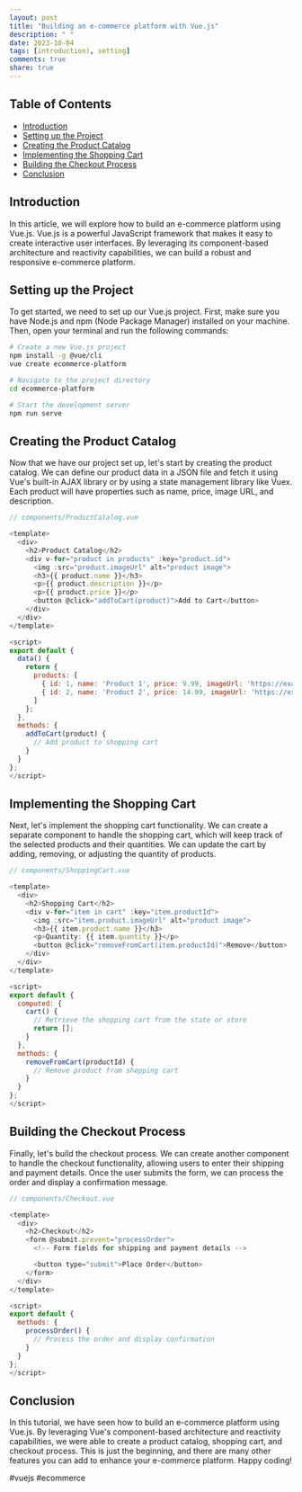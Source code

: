 ```yaml
---
layout: post
title: "Building an e-commerce platform with Vue.js"
description: " "
date: 2023-10-04
tags: [introduction), setting]
comments: true
share: true
---
```


## Table of Contents

- [Introduction](#introduction)
- [Setting up the Project](#setting-up-the-project)
- [Creating the Product Catalog](#creating-the-product-catalog)
- [Implementing the Shopping Cart](#implementing-the-shopping-cart)
- [Building the Checkout Process](#building-the-checkout-process)
- [Conclusion](#conclusion)

## Introduction

In this article, we will explore how to build an e-commerce platform using Vue.js. Vue.js is a powerful JavaScript framework that makes it easy to create interactive user interfaces. By leveraging its component-based architecture and reactivity capabilities, we can build a robust and responsive e-commerce platform.

## Setting up the Project

To get started, we need to set up our Vue.js project. First, make sure you have Node.js and npm (Node Package Manager) installed on your machine. Then, open your terminal and run the following commands:

```bash
# Create a new Vue.js project
npm install -g @vue/cli
vue create ecommerce-platform

# Navigate to the project directory
cd ecommerce-platform

# Start the development server
npm run serve
```

## Creating the Product Catalog

Now that we have our project set up, let's start by creating the product catalog. We can define our product data in a JSON file and fetch it using Vue's built-in AJAX library or by using a state management library like Vuex. Each product will have properties such as name, price, image URL, and description.

```javascript
// components/ProductCatalog.vue

<template>
  <div>
    <h2>Product Catalog</h2>
    <div v-for="product in products" :key="product.id">
      <img :src="product.imageUrl" alt="product image">
      <h3>{{ product.name }}</h3>
      <p>{{ product.description }}</p>
      <p>{{ product.price }}</p>
      <button @click="addToCart(product)">Add to Cart</button>
    </div>
  </div>
</template>

<script>
export default {
  data() {
    return {
      products: [
        { id: 1, name: 'Product 1', price: 9.99, imageUrl: 'https://example.com/product1.jpg', description: 'Lorem ipsum dolor sit amet' },
        { id: 2, name: 'Product 2', price: 14.99, imageUrl: 'https://example.com/product2.jpg', description: 'Consectetur adipiscing elit' }
      ]
    };
  },
  methods: {
    addToCart(product) {
      // Add product to shopping cart
    }
  }
};
</script>
```

## Implementing the Shopping Cart

Next, let's implement the shopping cart functionality. We can create a separate component to handle the shopping cart, which will keep track of the selected products and their quantities. We can update the cart by adding, removing, or adjusting the quantity of products.

```javascript
// components/ShoppingCart.vue

<template>
  <div>
    <h2>Shopping Cart</h2>
    <div v-for="item in cart" :key="item.productId">
      <img :src="item.product.imageUrl" alt="product image">
      <h3>{{ item.product.name }}</h3>
      <p>Quantity: {{ item.quantity }}</p>
      <button @click="removeFromCart(item.productId)">Remove</button>
    </div>
  </div>
</template>

<script>
export default {
  computed: {
    cart() {
      // Retrieve the shopping cart from the state or store
      return [];
    }
  },
  methods: {
    removeFromCart(productId) {
      // Remove product from shopping cart
    }
  }
};
</script>
```

## Building the Checkout Process

Finally, let's build the checkout process. We can create another component to handle the checkout functionality, allowing users to enter their shipping and payment details. Once the user submits the form, we can process the order and display a confirmation message.

```javascript
// components/Checkout.vue

<template>
  <div>
    <h2>Checkout</h2>
    <form @submit.prevent="processOrder">
      <!-- Form fields for shipping and payment details -->

      <button type="submit">Place Order</button>
    </form>
  </div>
</template>

<script>
export default {
  methods: {
    processOrder() {
      // Process the order and display confirmation
    }
  }
};
</script>
```

## Conclusion

In this tutorial, we have seen how to build an e-commerce platform using Vue.js. By leveraging Vue's component-based architecture and reactivity capabilities, we were able to create a product catalog, shopping cart, and checkout process. This is just the beginning, and there are many other features you can add to enhance your e-commerce platform. Happy coding!

\#vuejs #ecommerce